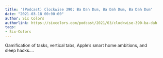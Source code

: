 ```yaml
---
title: '(Podcast) Clockwise 390: Ba Dah Dum, Ba Dah Dum, Ba Dah Dum'
date: "2021-03-18 00:00:00"
author: Six Colors
authorlink: https://sixcolors.com/podcast/2021/03/clockwise-390-ba-dah-dum-ba-dah-dum-ba-dah-dum/
tags:
- Six-Colors
---
```

<p>Gamification of tasks, vertical tabs, Apple’s smart home ambitions, and sleep hacks.&#8230;</p>